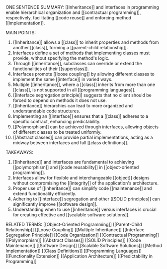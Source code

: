 ONE SENTENCE SUMMARY:
[[Inheritance]] and interfaces in programming enable hierarchical organization and [[contractual programming]], respectively, facilitating [[code reuse]] and enforcing method [[implementation]].

MAIN POINTS:
1. [[Inheritance]] allows a [[class]] to inherit properties and methods from another [[class]], forming a [[parent-child relationship]].
2. Interfaces define a set of methods that implementing classes must provide, without specifying the method's logic.
3. Through [[inheritance]], subclasses can override or extend the functionalities of their [[superclass]].
4. Interfaces promote [[loose coupling]] by allowing different classes to implement the same [[interface]] in varied ways.
5. Multiple [[inheritance]], where a [[class]] inherits from more than one [[class]], is not supported in all [[programming languages]].
6. [[Interface segregation principle]] suggests that no client should be forced to depend on methods it does not use.
7. [[Inheritance]] hierarchies can lead to more organized and understandable code structures.
8. Implementing an [[interface]] ensures that a [[class]] adheres to a specific contract, enhancing predictability.
9. [[Polymorphism]] can be achieved through interfaces, allowing objects of different classes to be treated uniformly.
10. [[Abstract classes]] can provide partial implementations, acting as a midway between interfaces and full [[class definitions]].

TAKEAWAYS:
1. [[Inheritance]] and interfaces are fundamental to achieving [[polymorphism]] and [[code reusability]] in [[object-oriented programming]].
2. Interfaces allow for flexible and interchangeable [[object]] designs without compromising the [[integrity]] of the application's architecture.
3. Proper use of [[inheritance]] can simplify code [[maintenance]] and extend functionality efficiently.
4. Adhering to [[interface]] segregation and other [[SOLID principles]] can significantly improve [[software design]].
5. Understanding when to use [[inheritance]] versus interfaces is crucial for creating effective and [[scalable software solutions]].

RELATED TERMS:
[[Object-Oriented Programming]]
[[Parent-Child Relationship]]
[[Loose Coupling]]
[[Multiple Inheritance]]
[[Interface Segregation Principle]]
[[Code Organization]]
[[Contractual Programming]]
[[Polymorphism]]
[[Abstract Classes]]
[[SOLID Principles]]
[[Code Maintenance]]
[[Software Design]]
[[Scalable Software Solutions]]
[[Method Implementation]]
[[Class Definitions]]
[[Programming Languages]]
[[Functionality Extension]]
[[Application Architecture]]
[[Predictability in Programming]]